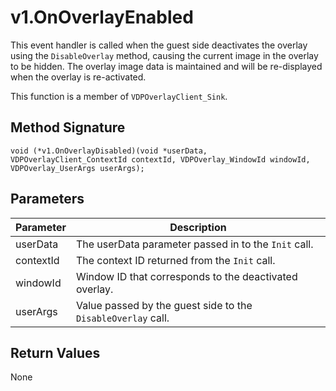 # v1.OnOverlayEnabled

This event handler is called when the guest side deactivates the overlay using the `DisableOverlay` method, causing the current image in the overlay to be hidden. The overlay image data is maintained and will be re-displayed when the overlay is re-activated.

This function is a member of `VDPOverlayClient_Sink`.

## Method Signature
```
void (*v1.OnOverlayDisabled)(void *userData, VDPOverlayClient_ContextId contextId, VDPOverlay_WindowId windowId, VDPOverlay_UserArgs userArgs);
```

## Parameters

| Parameter | Description |
| --------- | ----------- |
| userData | The userData parameter passed in to the `Init` call. |
| contextId | The context ID returned from the `Init` call. |
| windowId | Window ID that corresponds to the deactivated overlay. |
| userArgs | Value passed by the guest side to the `DisableOverlay` call. |

## Return Values

None


